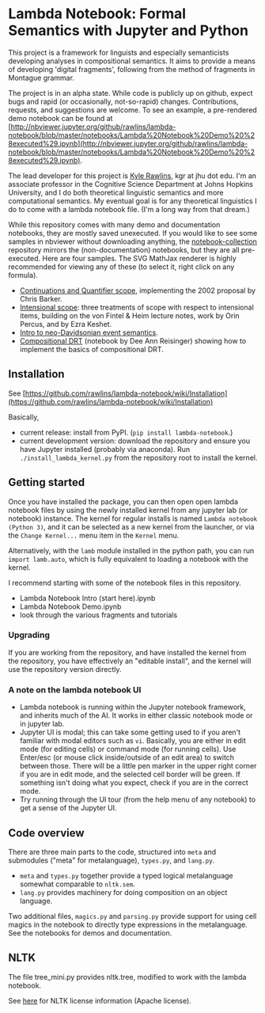 # Lambda Notebook: Formal Semantics with Jupyter and Python

This project is a framework for linguists and especially semanticists developing analyses in compositional semantics.  It aims to provide a means of developing 'digital fragments', following from the method of fragments in Montague grammar.

The project is in an alpha state.  While code is publicly up on github, expect bugs and rapid (or occasionally, not-so-rapid) changes.  Contributions, requests, and suggestions are welcome.  To see an example, a pre-rendered demo notebook can be found at [http://nbviewer.jupyter.org/github/rawlins/lambda-notebook/blob/master/notebooks/Lambda%20Notebook%20Demo%20%28executed%29.ipynb](http://nbviewer.jupyter.org/github/rawlins/lambda-notebook/blob/master/notebooks/Lambda%20Notebook%20Demo%20%28executed%29.ipynb).

The lead developer for this project is [Kyle Rawlins](http://sites.krieger.jhu.edu/rawlins/), kgr at jhu dot edu. I'm an associate professor in the Cognitive Science Department at Johns Hopkins University, and I do both theoretical linguistic semantics and more computational semantics. My eventual goal is for any theoretical linguistics I do to come with a lambda notebook file. (I'm a long way from that dream.)

While this repository comes with many demo and documentation notebooks, they are mostly saved unexecuted. If you would like to see some samples in nbviewer without downloading anything, the [notebook-collection](https://github.com/rawlins/notebook-collection) repository mirrors the (non-documentation) notebooks, but they are all pre-executed. Here are four samples.  The SVG MathJax renderer is highly recommended for viewing any of these (to select it, right click on any formula).

* [Continuations and Quantifier scope](http://nbviewer.jupyter.org/github/rawlins/notebook-collection/blob/master/lambda-notebook/fragments/Continuations%20and%20quantifier%20scope.ipynb), implementing the 2002 proposal by Chris Barker.
* [Intensional scope](http://nbviewer.jupyter.org/github/rawlins/notebook-collection/blob/master/lambda-notebook/fragments/Intensional%20scope.ipynb): three treatments of scope with respect to intensional items, building on the von Fintel & Heim lecture notes, work by Orin Percus, and by Ezra Keshet.
* [Intro to neo-Davidsonian event semantics](http://nbviewer.jupyter.org/github/rawlins/notebook-collection/blob/master/lambda-notebook/fragments/Neo-davidsonian%20event%20semantics.ipynb).
* [Compositional DRT](http://nbviewer.jupyter.org/github/rawlins/notebook-collection/blob/master/lambda-notebook/fragments/Compositional%20DRT.ipynb) (notebook by Dee Ann Reisinger) showing how to implement the basics of compositional DRT.

## Installation

See [https://github.com/rawlins/lambda-notebook/wiki/Installation](https://github.com/rawlins/lambda-notebook/wiki/Installation)

Basically,
* current release: install from PyPI. (`pip install lambda-notebook`.)
* current development version: download the repository and ensure you have Jupyter installed (probably via anaconda). Run `./install_lambda_kernel.py` from the repository root to
install the kernel.

## Getting started

Once you have installed the package, you can then open open lambda notebook
files by using the newly installed kernel from any jupyter lab (or notebook)
instance. The kernel for regular installs is named `Lambda notebook (Python 3)`,
and it can be selected as a new kernel from the launcher, or via the
`Change Kernel...` menu item in the `Kernel` menu.

Alternatively, with the `lamb` module installed in the python path, you can
run `import lamb.auto`, which is fully equivalent to loading a notebook with
the kernel.

I recommend starting with some of the notebook files in this repository.

  * Lambda Notebook Intro (start here).ipynb
  * Lambda Notebook Demo.ipynb
  * look through the various fragments and tutorials

### Upgrading

If you are working from the repository, and have installed the kernel from the
repository, you have effectively an "editable install", and the kernel will
use the repository version directly.

### A note on the lambda notebook UI

  * Lambda notebook is running within the Jupyter notebook framework, and inherits much of the AI. It works in either classic notebook mode or in jupyter lab.
  * Jupyter UI is modal; this can take some getting used to if you aren't familiar with modal editors such as `vi`.  Basically, you are either in edit mode (for editing cells) or command mode (for running cells).  Use Enter/esc (or mouse click inside/outside of an edit area) to switch between those.  There will be a little pen marker in the upper right corner if you are in edit mode, and the selected cell border will be green.  If something isn't doing what you expect, check if you are in the correct mode.
  * Try running through the UI tour (from the help menu of any notebook) to get a sense of the Jupyter UI.

## Code overview

There are three main parts to the code, structured into `meta` and submodules ("meta" for metalanguage),
`types.py`, and `lang.py`.
  * `meta` and `types.py` together provide a typed logical metalanguage somewhat comparable to `nltk.sem`.  
  * `lang.py` provides machinery for doing composition on an object language.

Two additional files, `magics.py` and `parsing.py` provide support for using
cell magics in the notebook to directly type expressions in the metalanguage.
See the notebooks for demos and documentation.

## NLTK

The file tree_mini.py provides nltk.tree, modified to work with the lambda notebook.

See [here](https://github.com/nltk/nltk/blob/develop/LICENSE.txt) for NLTK license information (Apache license).
